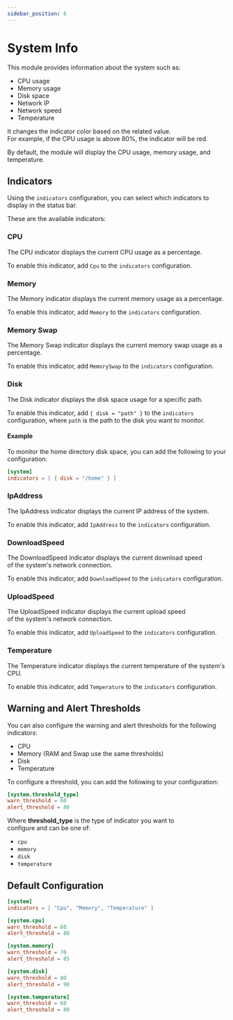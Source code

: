 ```yaml
---
sidebar_position: 6
---
```


# System Info

This module provides information about the system such as:

- CPU usage
- Memory usage
- Disk space
- Network IP
- Network speed
- Temperature

It changes the indicator color based on the related value.  
For example, if the CPU usage is above 80%, the indicator will be red.

By default, the module will display the CPU usage, memory usage, and temperature.

## Indicators

Using the `indicators` configuration, you can select which indicators
to display in the status bar.

These are the available indicators:

### CPU

The CPU indicator displays the current CPU usage as a percentage.

To enable this indicator, add `Cpu` to the `indicators` configuration.

### Memory

The Memory indicator displays the current memory usage as a percentage.

To enable this indicator, add `Memory` to the `indicators` configuration.

### Memory Swap

The Memory Swap indicator displays the current memory swap usage as a percentage.

To enable this indicator, add `MemorySwap` to the `indicators` configuration.

### Disk

The Disk indicator displays the disk space usage for a specific path.

To enable this indicator, add `{ disk = "path" }` to the `indicators` configuration,
where `path` is the path to the disk you want to monitor.

#### Example

To monitor the home directory disk space, you can add the following to your configuration:

```toml
[system]
indicators = [ { disk = "/home" } ]
```

### IpAddress

The IpAddress indicator displays the current IP address of the system.

To enable this indicator, add `IpAddress` to the `indicators` configuration.

### DownloadSpeed

The DownloadSpeed indicator displays the current download speed  
of the system's network connection.

To enable this indicator, add `DownloadSpeed` to the `indicators` configuration.

### UploadSpeed

The UploadSpeed indicator displays the current upload speed  
of the system's network connection.

To enable this indicator, add `UploadSpeed` to the `indicators` configuration.

### Temperature

The Temperature indicator displays the current temperature of the system's CPU.

To enable this indicator, add `Temperature` to the `indicators` configuration.

## Warning and Alert Thresholds

You can also configure the warning and alert thresholds for the following indicators:

- CPU
- Memory (RAM and Swap use the same thresholds)
- Disk
- Temperature

To configure a threshold, you can add the following to your configuration:

```toml
[system.threshold_type]
warn_threshold = 60
alert_threshold = 80
```

Where **threshold_type** is the type of indicator you want to  
configure and can be one of:

- `cpu`
- `memory`
- `disk`
- `temperature`

## Default Configuration

```toml
[system]
indicators = [ "Cpu", "Memory", "Temperature" ]

[system.cpu]
warn_threshold = 60
alert_threshold = 80

[system.memory]
warn_threshold = 70
alert_threshold = 85

[system.disk]
warn_threshold = 80
alert_threshold = 90

[system.temperature]
warn_threshold = 60
alert_threshold = 80
```
